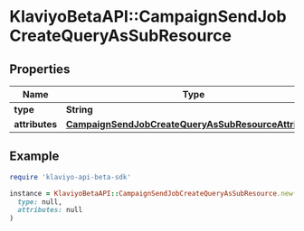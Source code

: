# KlaviyoBetaAPI::CampaignSendJobCreateQueryAsSubResource

## Properties

| Name | Type | Description | Notes |
| ---- | ---- | ----------- | ----- |
| **type** | **String** |  |  |
| **attributes** | [**CampaignSendJobCreateQueryAsSubResourceAttributes**](CampaignSendJobCreateQueryAsSubResourceAttributes.md) |  |  |

## Example

```ruby
require 'klaviyo-api-beta-sdk'

instance = KlaviyoBetaAPI::CampaignSendJobCreateQueryAsSubResource.new(
  type: null,
  attributes: null
)
```

